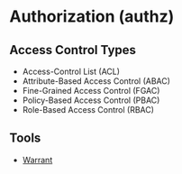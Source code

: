 # Authorization (authz)

## Access Control Types

- Access-Control List (ACL)
- Attribute-Based Access Control (ABAC)
- Fine-Grained Access Control (FGAC)
- Policy-Based Access Control (PBAC)
- Role-Based Access Control (RBAC)

## Tools

- [Warrant](/warrant.md)
